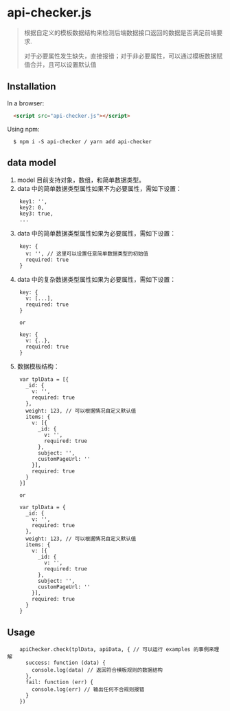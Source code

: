 # api-checker.js

> 根据自定义的模板数据结构来检测后端数据接口返回的数据是否满足前端要求.
> 
> 对于必要属性发生缺失，直接报错；对于非必要属性，可以通过模板数据赋值合并，且可以设置默认值

## Installation

In a browser:

```html
  <script src="api-checker.js"></script>
```

Using npm:

```
  $ npm i -S api-checker / yarn add api-checker
```

## data model
1. model 目前支持对象，数组，和简单数据类型。
2. data 中的简单数据类型属性如果不为必要属性，需如下设置：
```
    key1: '',
    key2: 0,
    key3: true,
    ...
```
3. data 中的简单数据类型属性如果为必要属性，需如下设置：
```
    key: {
      v: '', // 这里可以设置任意简单数据类型的初始值
      required: true
    }
```
4. data 中的复杂数据类型属性如果为必要属性，需如下设置：
```
    key: {
      v: [...],
      required: true
    }

    or

    key: {
      v: {..},
      required: true
    }
```
5. 数据模板结构：
```
    var tplData = [{
      _id: {
        v: '',
        required: true
      },
      weight: 123, // 可以根据情况自定义默认值
      items: {
        v: [{
          _id: {
            v: '',
            required: true
          },
          subject: '',
          customPageUrl: ''
        }],
        required: true
      }
    }]

    or

    var tplData = {
      _id: {
        v: '',
        required: true
      },
      weight: 123, // 可以根据情况自定义默认值
      items: {
        v: [{
          _id: {
            v: '',
            required: true
          },
          subject: '',
          customPageUrl: ''
        }],
        required: true
      }
    }
```

## Usage
```
    apiChecker.check(tplData, apiData, { // 可以运行 examples 的事例来理解
      success: function (data) {
        console.log(data) // 返回符合模板规则的数据结构
      },
      fail: function (err) {
        console.log(err) // 输出任何不合规则报错
      }
    })
```
